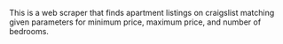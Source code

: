 This is a web scraper that finds apartment listings on craigslist matching given
parameters for minimum price, maximum price, and number of bedrooms.
